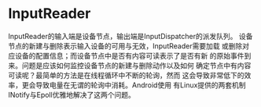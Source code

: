 
# InputReader

InputReader的输入端是设备节点，输出端是InputDispatcher的派发队列。
设备节点的新建与删除表示输入设备的可用与无效，InputReader需要加载
或删除对应设备的配置信息；而设备节点中是否有内容可读表示了是否有新
的原始事件到来。问题是应该如何监控设备节点的新建与删除动作以及如何
确定节点中有内容可读呢？最简单的方法是在线程循环中不断的轮询，然而
这会导致非常低下的效率，更会导致电量在无谓的轮询中消耗。Android使用
有Linux提供的两套机制INotify与Epoll优雅地解决了这两个问题。


